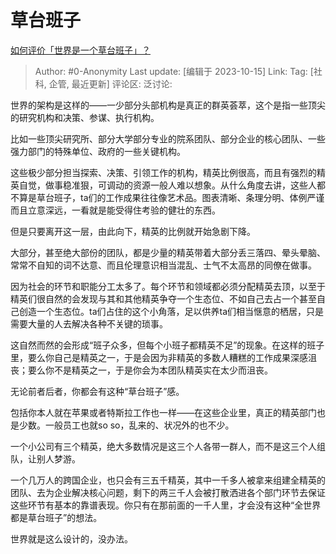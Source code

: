 # 草台班子
[如何评价「世界是一个草台班子」？](https://www.zhihu.com/question/589964007/answer/3250185869)

> Author: #0-Anonymity
> Last update: [编辑于 2023-10-15]
> Link:
> Tag: [社科, 企管, 最近更新]
> 评论区:
> 泛讨论:

世界的架构是这样的——一少部分头部机构是真正的群英荟萃，这个是指一些顶尖的研究机构和决策、参谋、执行机构。

比如一些顶尖研究所、部分大学部分专业的院系团队、部分企业的核心团队、一些强力部门的特殊单位、政府的一些关键机构。

这些极少部分担当探索、决策、引领工作的机构，精英比例很高，而且有强烈的精英自觉，做事稳准狠，可调动的资源一般人难以想象。从什么角度去讲，这些人都不算是草台班子，ta们的工作成果往往像艺术品。图表清晰、条理分明、体例严谨而且立意深远，一看就是能受得住考验的健壮的东西。

但是只要离开这一层，由此向下，精英的比例就开始急剧下降。

大部分，甚至绝大部份的团队，都是少量的精英带着大部分丢三落四、晕头晕脑、常常不自知的词不达意、而且伦理意识相当混乱、士气不太高昂的同僚在做事。

因为社会的环节和职能分工太多了。每个环节和领域都必须分配精英去顶，以至于精英们很自然的会发现与其和其他精英争夺一个生态位、不如自己去占一个甚至自己创造一个生态位。ta们占住的这个小角落，足以供养ta们相当惬意的栖居，只是需要大量的人去解决各种不关键的琐事。

这自然而然的会形成“班子众多，但每个小班子都精英不足”的现象。在这样的班子里，要么你自己是精英之一，于是会因为非精英的多数人糟糕的工作成果深感沮丧；要么你不是精英之一，于是你会为本团队精英实在太少而沮丧。

无论前者后者，你都会有这种“草台班子”感。

包括你本人就在苹果或者特斯拉工作也一样——在这些企业里，真正的精英部门也是少数。一般员工也就so so，乱来的、状况外的也不少。

一个小公司有三个精英，绝大多数情况是这三个人各带一群人，而不是这三个人组队，让别人梦游。

一个几万人的跨国企业，也只会有三五千精英，其中一千多人被拿来组建全精英的团队、去为企业解决核心问题，剩下的两三千人会被打散洒进各个部门环节去保证这些环节有基本的靠谱表现。你只有在那前面的一千人里，才会没有这种“全世界都是草台班子”的想法。

世界就是这么设计的，没办法。